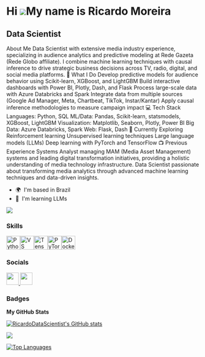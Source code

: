 Hi ![](https://user-images.githubusercontent.com/18350557/176309783-0785949b-9127-417c-8b55-ab5a4333674e.gif)My name is Ricardo Moreira
=======================================================================================================================================

Data Scientist
--------------

About Me Data Scientist with extensive media industry experience, specializing in audience analytics and predictive modeling at Rede Gazeta (Rede Globo affiliate). I combine machine learning techniques with causal inference to drive strategic business decisions across TV, radio, digital, and social media platforms. 🔭 What I Do Develop predictive models for audience behavior using Scikit-learn, XGBoost, and LightGBM Build interactive dashboards with Power BI, Plotly, Dash, and Flask Process large-scale data with Azure Databricks and Spark Integrate data from multiple sources (Google Ad Manager, Meta, Chartbeat, TikTok, Instar/Kantar) Apply causal inference methodologies to measure campaign impact 💻 Tech Stack Languages: Python, SQL ML/Data: Pandas, Scikit-learn, statsmodels, XGBoost, LightGBM Visualization: Matplotlib, Seaborn, Plotly, Power BI Big Data: Azure Databricks, Spark Web: Flask, Dash 🌱 Currently Exploring Reinforcement learning Unsupervised learning techniques Large language models (LLMs) Deep learning with PyTorch and TensorFlow 📺 Previous Experience Systems Analyst managing MAM (Media Asset Management) systems and leading digital transformation initiatives, providing a holistic understanding of media technology infrastructure. Data Scientist passionate about transforming media analytics through advanced machine learning techniques and data-driven insights.

* 🌍  I'm based in Brazil
* 🧠  I'm learning LLMs

<a href="https://www.github.com/RicardoDataScientist" target="_blank" rel="noreferrer"><img
src="https://img.shields.io/github/followers/RicardoDataScientist?logo=github&style=for-the-badge&color=0891b2&labelColor=1c1917" /></a>

### Skills


<p align="left">
<a href="https://www.python.org/" target="_blank" rel="noreferrer"><img src="https://raw.githubusercontent.com/danielcranney/readme-generator/main/public/icons/skills/python-colored.svg" width="36" height="36" alt="Python" /></a><a href="https://code.visualstudio.com/" target="_blank" rel="noreferrer"><img src="https://raw.githubusercontent.com/danielcranney/readme-generator/main/public/icons/skills/visualstudiocode.svg" width="36" height="36" alt="VS Code" /></a><a href="https://www.tensorflow.org/" target="_blank" rel="noreferrer"><img src="https://raw.githubusercontent.com/danielcranney/readme-generator/main/public/icons/skills/tensorflow-colored.svg" width="36" height="36" alt="TensorFlow" /></a><a href="https://pytorch.org/" target="_blank" rel="noreferrer"><img src="https://raw.githubusercontent.com/danielcranney/readme-generator/main/public/icons/skills/pytorch-colored.svg" width="36" height="36" alt="PyTorch" /></a><a href="https://www.docker.com/" target="_blank" rel="noreferrer"><img src="https://raw.githubusercontent.com/danielcranney/readme-generator/main/public/icons/skills/docker-colored.svg" width="36" height="36" alt="Docker" /></a>
</p>


### Socials

<p align="left"> <a href="https://www.github.com/RicardoDataScientist" target="_blank" rel="noreferrer"> <picture> <source media="(prefers-color-scheme: dark)" srcset="https://raw.githubusercontent.com/danielcranney/readme-generator/main/public/icons/socials/github-dark.svg" /> <source media="(prefers-color-scheme: light)" srcset="https://raw.githubusercontent.com/danielcranney/readme-generator/main/public/icons/socials/github.svg" /> <img src="https://raw.githubusercontent.com/danielcranney/readme-generator/main/public/icons/socials/github.svg" width="32" height="32" /> </picture> </a> <a href="https://www.linkedin.com/in/ricardo-moreira-86039276" target="_blank" rel="noreferrer"> <picture> <source media="(prefers-color-scheme: dark)" srcset="https://raw.githubusercontent.com/danielcranney/readme-generator/main/public/icons/socials/linkedin-dark.svg" /> <source media="(prefers-color-scheme: light)" srcset="https://raw.githubusercontent.com/danielcranney/readme-generator/main/public/icons/socials/linkedin.svg" /> <img src="https://raw.githubusercontent.com/danielcranney/readme-generator/main/public/icons/socials/linkedin.svg" width="32" height="32" /> </picture> </a></p>

### Badges

<b>My GitHub Stats</b>

<a href="http://www.github.com/RicardoDataScientist"><img src="https://github-readme-stats.vercel.app/api?username=RicardoDataScientist&show_icons=true&hide=&count_private=true&title_color=0891b2&text_color=ffffff&icon_color=0891b2&bg_color=1c1917&hide_border=true&show_icons=true" alt="RicardoDataScientist's GitHub stats" /></a>

<a href="http://www.github.com/RicardoDataScientist"><img src="https://github-readme-streak-stats.herokuapp.com/?user=RicardoDataScientist&stroke=ffffff&background=1c1917&ring=0891b2&fire=0891b2&currStreakNum=ffffff&currStreakLabel=0891b2&sideNums=ffffff&sideLabels=ffffff&dates=ffffff&hide_border=true" /></a>

<a href="https://github.com/RicardoDataScientist" align="left"><img src="https://github-readme-stats.vercel.app/api/top-langs/?username=RicardoDataScientist&langs_count=10&title_color=0891b2&text_color=ffffff&icon_color=0891b2&bg_color=1c1917&hide_border=true&locale=en&custom_title=Top%20%Languages" alt="Top Languages" /></a>
